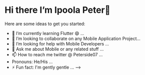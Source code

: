 # Hi there I’m Ipoola Peter👋


Here are some ideas to get you started:

- 🌱 I’m currently learning Flutter 😄 ...
- 👯 I’m looking to collaborate on any Mobile Application Project...
- 🤔 I’m looking for help with Mobile Developers ...
- 💬 Ask me about Mobile or any related stuff ...
- 📫 How to reach me twitter @ Peterside07 ...
- Pronouns: He/His ...
- ⚡ Fun fact: I'm gently gentle ...
-->
